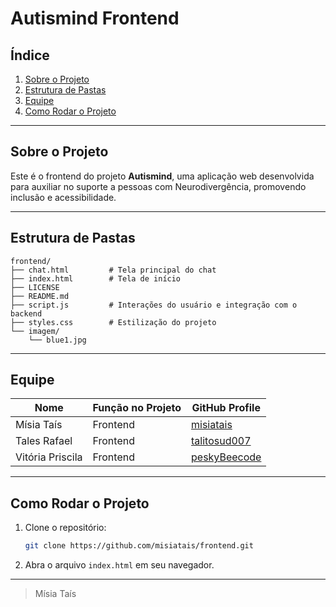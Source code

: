 # Autismind Frontend

## Índice
1. [Sobre o Projeto](#sobre-o-projeto)
2. [Estrutura de Pastas](#estrutura-de-pastas)
3. [Equipe](#equipe)
4. [Como Rodar o Projeto](#como-rodar-o-projeto)

---

## Sobre o Projeto
Este é o frontend do projeto **Autismind**, uma aplicação web desenvolvida para auxiliar no suporte a pessoas com Neurodivergência, promovendo inclusão e acessibilidade.

---

## Estrutura de Pastas
```
frontend/
├── chat.html         # Tela principal do chat
├── index.html        # Tela de início
├── LICENSE
├── README.md
├── script.js         # Interações do usuário e integração com o backend
├── styles.css        # Estilização do projeto
└── imagem/
    └── blue1.jpg
```

---

## Equipe
| Nome                | Função no Projeto      | GitHub Profile                |
|---------------------|-----------------------|-------------------------------|
| Mísia Taís | Frontend | [misiatais](https://github.com/misiatais)
| Tales Rafael | Frontend | [talitosud007](https://github.com/talitosud007)
| Vitória Priscila | Frontend | [peskyBeecode](https://github.com/peskyBeecode)
---

## Como Rodar o Projeto
1. Clone o repositório:
    ```bash
    git clone https://github.com/misiatais/frontend.git
    ```

2. Abra o arquivo `index.html` em seu navegador.

---

> Mísia Taís
